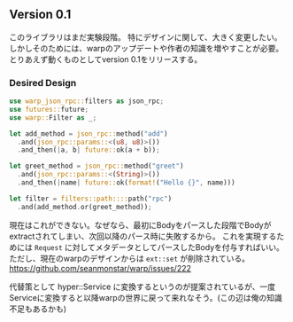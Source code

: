 ## Version 0.1

このライブラリはまだ実験段階。
特にデザインに関して、大きく変更したい。
しかしそのためには、warpのアップデートや作者の知識を増やすことが必要。
とりあえず動くものとしてversion 0.1をリリースする。

### Desired Design

```rust
use warp_json_rpc::filters as json_rpc;
use futures::future;
use warp::Filter as _;

let add_method = json_rpc::method("add")
  .and(json_rpc::params::<(u8, u8)>())
  .and_then(|a, b| future::ok(a + b));

let greet_method = json_rpc::method("greet")
  .and(json_rpc::params::<(String)>())
  .and_then(|name| future::ok(format!("Hello {}", name)))

let filter = filters::path::::path("rpc")
  .and(add_method.or(greet_method));
```

現在はこれができない。なぜなら、最初にBodyをパースした段階でBodyがextractされてしまい、次回以降のパース時に失敗するから。
これを実現するためには `Request` に対してメタデータとしてパースしたBodyを付与すればいい。
ただし、現在のwarpのデザインからは `ext::set` が削除されている。
https://github.com/seanmonstar/warp/issues/222

代替策として hyper::Service に変換するというのが提案されているが、一度Serviceに変換すると以降warpの世界に戻って来れなそう。(この辺は俺の知識不足もあるかも)
